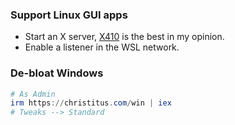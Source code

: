 ### Support Linux GUI apps

- Start an X server, [X410](https://x410.dev/download/) is the best in my opinion.
- Enable a listener in the WSL network.

### De-bloat Windows

```powershell
# As Admin
irm https://christitus.com/win | iex
# Tweaks --> Standard
```
